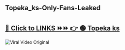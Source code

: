 
 ## Topeka_ks-Only-Fans-Leaked

# <h2><a href="https://clipsfans.com/Topeka_ks&ref=git">🔗 Click to LINKS ⏩⏩ 👉 🟢 Topeka ks </a></h2>

<a href="https://clipsfans.com/Topeka_ks&ref=git" rel="nofollow" data-target="animated-image.originalLink"><img src="https://i.ibb.co.com/xMMVF88/686577567.gif" alt="Viral Video Original" style="max-width: 100%; display: inline-block;" data-target="animated-image.originalImage"></a>
